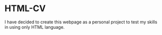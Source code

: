 # HTML-CV
I have decided to create this webpage as a personal project to test my skills in using only HTML language.
